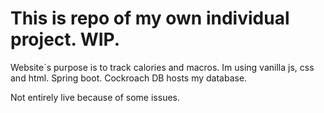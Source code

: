 # This is repo of my own individual project. WIP.

Website`s purpose is to track calories and macros.
Im using vanilla js, css and html. Spring boot. 
Cockroach DB hosts my database.

Not entirely live because of some issues.
